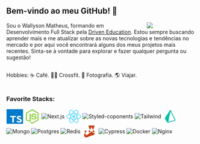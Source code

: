 ## Bem-vindo ao meu GitHub! 👋

<img align="right" width=26% src="readme.gif" />

Sou o Wallyson Matheus, formando em Desenvolvimento Full Stack pela [Driven Education](https://www.driven.com.br/). Estou sempre buscando aprender mais e me atualizar sobre as novas tecnologias e tendências no mercado e por aqui você encontrará alguns dos meus projetos mais recentes. Sinta-se à vontade para explorar e fazer qualquer pergunta ou sugestão!

##

Hobbies: ☕ Café. 🏋️‍♂️ Crossfit. 📸 Fotografia. 🌎 Viajar.

<h1></h1>

### Favorite Stacks: 

<div style="display: inline_block">
    <img align="center" alt="TypeScript" height="40" width="45" src="https://github.com/devicons/devicon/blob/master/icons/typescript/typescript-original.svg">
    <img align="center" alt="Nodejs" height="40" width="40" src="https://github.com/devicons/devicon/blob/master/icons/nodejs/nodejs-original.svg" />
    <img align="center" alt="Next.js" height="40" width="40" src="https://cdn.jsdelivr.net/gh/devicons/devicon/icons/nextjs/nextjs-original.svg" />
    <img align="center" alt="ReactJS" height="40" width="40" src="https://github.com/devicons/devicon/blob/master/icons/react/react-original.svg">
    <img align="center" alt="Styled-coponents" height="40" width="45" src="https://avatars.githubusercontent.com/u/20658825?s=200&v=4">
    <img align="center" alt="Tailwind" height="40" width="40" src="https://cdn.jsdelivr.net/gh/devicons/devicon/icons/tailwindcss/tailwindcss-plain.svg">
    <img align="center" alt="Prisma" height="40" width="40" src="https://github.com/PKief/vscode-material-icon-theme/blob/main/icons/prisma.svg">
    <img align="center" alt="Mongo" height="40" width="40" src="https://cdn.jsdelivr.net/gh/devicons/devicon/icons/mongodb/mongodb-original.svg">
    <img align="center" alt="Postgres" height="40" width="40" src="https://cdn.jsdelivr.net/gh/devicons/devicon/icons/postgresql/postgresql-original.svg">
    <img align="center" alt="Redis" height="40" width="40" src="https://cdn.jsdelivr.net/gh/devicons/devicon/icons/redis/redis-original.svg">
    <img align="center" alt="Jest" height="40" width="40" src="https://github.com/vscode-icons/vscode-icons/blob/master/icons/file_type_jest.svg">
    <img align="center" alt="Cypress" height="40" width="40" src="https://iconape.com/wp-content/files/gj/370774/svg/370774.svg">
    <img align="center" alt="Docker" height="40" width="40" src="https://cdn.jsdelivr.net/gh/devicons/devicon/icons/docker/docker-original.svg">
    <img align="center" alt="Nginx" height="40" width="40" src="https://cdn.jsdelivr.net/gh/devicons/devicon/icons/nginx/nginx-original.svg"> 
  </div>


  


